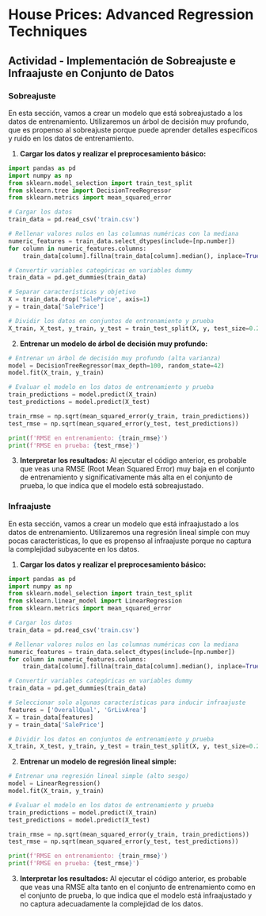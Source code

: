 # House Prices: Advanced Regression Techniques

## Actividad - Implementación de Sobreajuste e Infraajuste en Conjunto de Datos

### Sobreajuste
En esta sección, vamos a crear un modelo que está sobreajustado a los datos de entrenamiento. Utilizaremos un árbol de decisión muy profundo, que es propenso al sobreajuste porque puede aprender detalles específicos y ruido en los datos de entrenamiento.

1. **Cargar los datos y realizar el preprocesamiento básico:**
``` python
import pandas as pd
import numpy as np
from sklearn.model_selection import train_test_split
from sklearn.tree import DecisionTreeRegressor
from sklearn.metrics import mean_squared_error

# Cargar los datos
train_data = pd.read_csv('train.csv')

# Rellenar valores nulos en las columnas numéricas con la mediana
numeric_features = train_data.select_dtypes(include=[np.number])
for column in numeric_features.columns:
    train_data[column].fillna(train_data[column].median(), inplace=True)

# Convertir variables categóricas en variables dummy
train_data = pd.get_dummies(train_data)

# Separar características y objetivo
X = train_data.drop('SalePrice', axis=1)
y = train_data['SalePrice']

# Dividir los datos en conjuntos de entrenamiento y prueba
X_train, X_test, y_train, y_test = train_test_split(X, y, test_size=0.2, random_state=42)
```

2. **Entrenar un modelo de árbol de decisión muy profundo:**
``` python
# Entrenar un árbol de decisión muy profundo (alta varianza)
model = DecisionTreeRegressor(max_depth=100, random_state=42)
model.fit(X_train, y_train)

# Evaluar el modelo en los datos de entrenamiento y prueba
train_predictions = model.predict(X_train)
test_predictions = model.predict(X_test)

train_rmse = np.sqrt(mean_squared_error(y_train, train_predictions))
test_rmse = np.sqrt(mean_squared_error(y_test, test_predictions))

print(f'RMSE en entrenamiento: {train_rmse}')
print(f'RMSE en prueba: {test_rmse}')
```

3. **Interpretar los resultados:**
Al ejecutar el código anterior, es probable que veas una RMSE (Root Mean Squared Error) muy baja en el conjunto de entrenamiento y significativamente más alta en el conjunto de prueba, lo que indica que el modelo está sobreajustado.

### Infraajuste
En esta sección, vamos a crear un modelo que está infraajustado a los datos de entrenamiento. Utilizaremos una regresión lineal simple con muy pocas características, lo que es propenso al infraajuste porque no captura la complejidad subyacente en los datos.

1. **Cargar los datos y realizar el preprocesamiento básico:**
``` python
import pandas as pd
import numpy as np
from sklearn.model_selection import train_test_split
from sklearn.linear_model import LinearRegression
from sklearn.metrics import mean_squared_error

# Cargar los datos
train_data = pd.read_csv('train.csv')

# Rellenar valores nulos en las columnas numéricas con la mediana
numeric_features = train_data.select_dtypes(include=[np.number])
for column in numeric_features.columns:
    train_data[column].fillna(train_data[column].median(), inplace=True)

# Convertir variables categóricas en variables dummy
train_data = pd.get_dummies(train_data)

# Seleccionar solo algunas características para inducir infraajuste
features = ['OverallQual', 'GrLivArea']
X = train_data[features]
y = train_data['SalePrice']

# Dividir los datos en conjuntos de entrenamiento y prueba
X_train, X_test, y_train, y_test = train_test_split(X, y, test_size=0.2, random_state=42)
```

2. **Entrenar un modelo de regresión lineal simple:**
``` python
# Entrenar una regresión lineal simple (alto sesgo)
model = LinearRegression()
model.fit(X_train, y_train)

# Evaluar el modelo en los datos de entrenamiento y prueba
train_predictions = model.predict(X_train)
test_predictions = model.predict(X_test)

train_rmse = np.sqrt(mean_squared_error(y_train, train_predictions))
test_rmse = np.sqrt(mean_squared_error(y_test, test_predictions))

print(f'RMSE en entrenamiento: {train_rmse}')
print(f'RMSE en prueba: {test_rmse}')
```

3. **Interpretar los resultados:**
Al ejecutar el código anterior, es probable que veas una RMSE alta tanto en el conjunto de entrenamiento como en el conjunto de prueba, lo que indica que el modelo está infraajustado y no captura adecuadamente la complejidad de los datos.